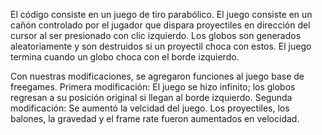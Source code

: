 El código consiste en un juego de tiro parabólico. 
El juego consiste en un cañón controlado por el jugador que dispara proyectiles en dirección del cursor al ser presionado con clic izquierdo.
Los globos son generados aleatoriamente y son destruidos si un proyectil choca con estos.
El juego termina cuando un globo choca con el borde izquierdo.

Con nuestras modificaciones, se agregaron funciones al juego base de freegames.
Primera modificación: El juego se hizo infinito; los globos regresan a su posición original si llegan al borde izquierdo.
Segunda modificación: Se aumentó la velcidad del juego. Los proyectiles, los balones, la gravedad y el frame rate fueron aumentados en velocidad.



